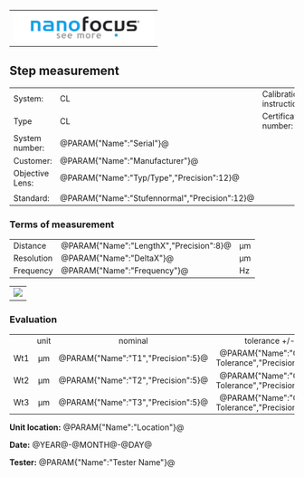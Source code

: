 <!--   EvalAlgoName=NF_NED_MScan_Abnahme_Steps_LS -->


||
|-:|
|![](logo.png)|


## Step measurement 

|||||
|-|-|-|-|
|System: |  CL |Calibration instruction:|    |
|Type|   CL | Certificate number: |@PARAM{"Name":"Serial"}@-@YEAR@@MONTH@@DAY@|
|System number:| @PARAM{"Name":"Serial"}@|||
|Customer:| @PARAM{"Name":"Manufacturer"}@|||
|Objective Lens: | @PARAM{"Name":"Typ/Type","Precision":12}@ |||
| |  |||
|Standard: |@PARAM{"Name":"Stufennormal","Precision":12}@|||

### Terms of measurement 

||||
|-|-|-|
|Distance|@PARAM{"Name":"LengthX","Precision":8}@|  µm|
|Resolution|@PARAM{"Name":"DeltaX"}@ |µm|
|Frequency| @PARAM{"Name":"Frequency"}@ |Hz|
 


||
|:-:|
| ![](Steps_LS.svg)| 

 
### Evaluation

|||||||
|:-:|:-:|:-:|:-:|:-:|:-:|
| |unit   |nominal  | tolerance  +/- | actual | status|
| Wt1   | µm | @PARAM{"Name":"T1","Precision":5}@ |    @PARAM{"Name":"Groove Tolerance","Precision":12}@|  @PARAM{"Name":"StepHeight1","Precision":5}@ | <span id="StepHeight1control"> </span>|
| Wt2   | µm| @PARAM{"Name":"T2","Precision":5}@  |    @PARAM{"Name":"Groove Tolerance","Precision":12}@ |  @PARAM{"Name":"StepHeight2","Precision":5}@ | <span id="StepHeight2control"> </span>|
| Wt3   | µm| @PARAM{"Name":"T3","Precision":5}@  |    @PARAM{"Name":"Groove Tolerance","Precision":12}@ |  @PARAM{"Name":"StepHeight3","Precision":5}@ | <span id="StepHeight3control"> </span>|
 
 

__Unit location:__ @PARAM{"Name":"Location"}@

__Date:__ @YEAR@-@MONTH@-@DAY@ 

__Tester:__ @PARAM{"Name":"Tester Name"}@
 

<div id="sumresults">  </div>

<script>

var PARAM = @PJSON{"Set":0}@;
var META = @MJSON{"Set":0}@;
 
 var tolerance =  @PARAM{"Name":"Groove Tolerance"}@;
var status1 ="";


var value1 =  @PARAM{"Name":"StepHeight1"}@;
var nominal1 = @PARAM{"Name":"T1"}@;
var status1 ="";
 
if(  value1 < nominal1-tolerance || value1 > nominal1+tolerance) 
{
  status1 = "not Ok";
} 
else
{
  status1 = "Ok";
}
document.getElementById("StepHeight1control").innerHTML = status1;

 
var value2 =  @PARAM{"Name":"StepHeight2"}@;
var nominal2 = @PARAM{"Name":"T2"}@;
var status2 ="";
if(  value2 < nominal2-tolerance || value2 > nominal2+tolerance) 
{
  status2 = "not Ok";
} 
else
{
  status2 = "Ok";
}

document.getElementById("StepHeight2control").innerHTML = status2;



 
var value3 =  @PARAM{"Name":"StepHeight3"}@;
var nominal3 = @PARAM{"Name":"T3"}@;
var status3 ="";
if(  value3 < nominal3-tolerance || value3 > nominal3+tolerance) 
{
  status3 = "not Ok";
} 
else
{
  status3 = "Ok";
}
document.getElementById("StepHeight3control").innerHTML = status3;
 
 
 
 
 
 
 

var Result = {"value":0,"nominal":0,"status":"","timestamp":0};

Result["value"] = value1;
Result["nominal"] = nominal1;
Result["status"] = status1;
Result["timestamp"] = Date.now();
sessionStorage.setItem(document.title+"Result1_T1", JSON.stringify(Result));

Result["value"] = value2;
Result["nominal"] = nominal2;
Result["status"] = status2;
Result["timestamp"] = Date.now();
sessionStorage.setItem(document.title+"Result2_T2", JSON.stringify(Result));

Result["value"] = value3;
Result["nominal"] = nominal3;
Result["status"] = status3;
Result["timestamp"] = Date.now();
sessionStorage.setItem(document.title+"Result3_T3", JSON.stringify(Result));
</script>

 